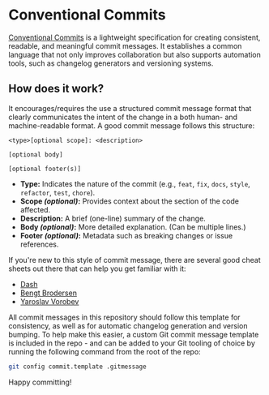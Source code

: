 # Conventional Commits

[Conventional Commits][cc] is a lightweight specification for creating
consistent, readable, and meaningful commit messages.
It establishes a common language that not only improves collaboration
but also supports automation tools, such as changelog generators
and versioning systems.

## How does it work?

It encourages/requires the use a structured commit message format
that clearly communicates the intent of the change
in a both human- and machine-readable format.
A good commit message follows this structure:

```
<type>[optional scope]: <description>

[optional body]

[optional footer(s)]
```

- **Type:** Indicates the nature of the commit (e.g., `feat`, `fix`, `docs`, `style`, `refactor`, `test`, `chore`).
- **Scope _(optional)_:** Provides context about the section of the code affected.
- **Description:** A brief (one-line) summary of the change.
- **Body _(optional)_:** More detailed explanation. (Can be multiple lines.)
- **Footer _(optional)_:** Metadata such as breaking changes or issue references.

If you're new to this style of commit message,
there are several good cheat sheets out there
that can help you get familiar with it:

- [Dash][kapeli]
- [Bengt Brodersen][qoomon]
- [Yaroslav Vorobev][zekfad]

All commit messages in this repository should follow this template
for consistency, as well as for automatic changelog generation and version bumping.
To help make this easier, a custom Git commit message template
is included in the repo - and can be added to your Git tooling of choice
by running the following command from the root of the repo:

```bash
git config commit.template .gitmessage
```

Happy committing!

<!-- Public Footnotes -->

[cc]: https://www.conventionalcommits.org
[kapeli]: https://kapeli.com/cheat_sheets/Conventional_Commits.docset/Contents/Resources/Documents/index
[qoomon]: https://gist.github.com/qoomon/5dfcdf8eec66a051ecd85625518cfd13
[zekfad]: https://gist.github.com/Zekfad/f51cb06ac76e2457f11c80ed705c95a3
